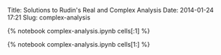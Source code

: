 Title: Solutions to Rudin's Real and Complex Analysis
Date: 2014-01-24 17:21
Slug: complex-analysis

{% notebook complex-analysis.ipynb cells[:1] %}
<!-- PELICAN_END_SUMMARY -->
{% notebook complex-analysis.ipynb cells[1:] %}
